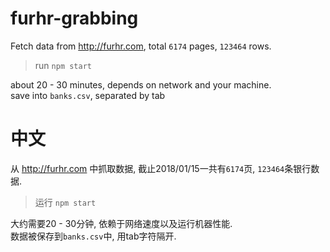 # furhr-grabbing

Fetch data from http://furhr.com, total `6174` pages, `123464` rows.

> run `npm start`

about 20 - 30 minutes, depends on network and your machine.   
save into `banks.csv`, separated by tab

# 中文

从 http://furhr.com 中抓取数据, 截止2018/01/15一共有`6174`页, `123464`条银行数据.

> 运行 `npm start`

大约需要20 - 30分钟, 依赖于网络速度以及运行机器性能.   
数据被保存到`banks.csv`中, 用tab字符隔开.